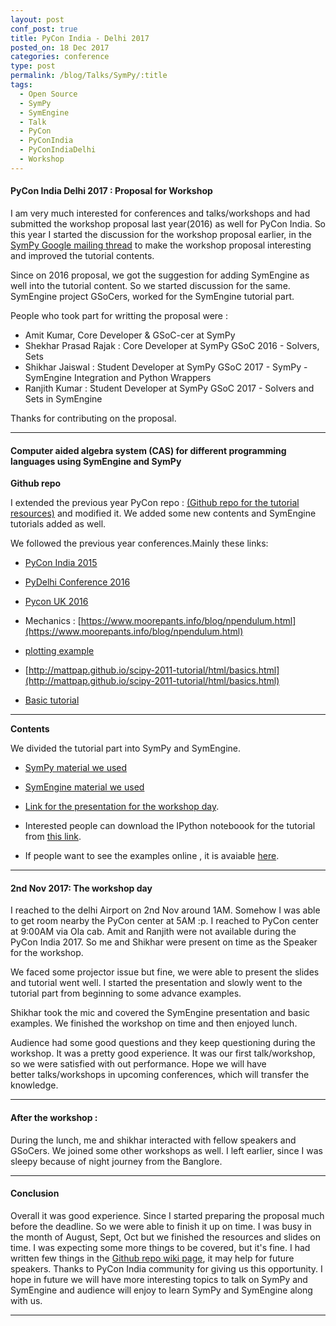 ```yaml
---
layout: post
conf_post: true
title: PyCon India - Delhi 2017
posted_on: 18 Dec 2017
categories: conference
type: post
permalink: /blog/Talks/SymPy/:title
tags:
  - Open Source
  - SymPy
  - SymEngine
  - Talk
  - PyCon
  - PyConIndia
  - PyConIndiaDelhi
  - Workshop
---
```



#### PyCon India Delhi 2017 : Proposal for Workshop

I am very much interested for conferences and talks/workshops and had submitted the workshop 
proposal last year(2016) as well for PyCon India. So this year 
I started the discussion for the workshop proposal earlier, in the 
<a href="https://groups.google.com/forum/#!searchin/sympy/pycon$20india%7Csort:date/sympy/s6IOYvHnHxU/xiiY0vdlAQAJ" target="_blank">SymPy Google mailing thread</a>
to make the workshop proposal 
interesting and improved the tutorial contents.

Since on 2016 proposal, we got the suggestion for adding SymEngine as well into the tutorial content.
So we started discussion for the same. SymEngine project GSoCers, worked for the SymEngine tutorial part. 

People who took part for writting the proposal were : 

* Amit Kumar, Core Developer & GSoC-cer at SymPy
* Shekhar Prasad Rajak : Core Developer at SymPy GSoC 2016 - Solvers, Sets 
* Shikhar Jaiswal : Student Developer at SymPy GSoC 2017 - SymPy - SymEngine Integration and Python Wrappers
* Ranjith Kumar : Student Developer at SymPy GSoC 2017 - Solvers and Sets in SymEngine

Thanks for contributing on the proposal.

-------------------------------------------------

#### Computer aided algebra system (CAS) for different programming languages using SymEngine and SymPy

**Github repo**

I extended the previous year PyCon repo : <a href="https://github.com/Shekharrajak/PyCon-SymPy-SymEngine" target="_blank">(Github repo for the tutorial resources)</a>  and modified it. We added some new contents and SymEngine tutorials added as well. 

We followed the previous year conferences.Mainly these links:

- [PyCon India 2015](https://in.pycon.org/cfp/pycon-india-2015/proposals/symbolic-computation-with-python-sympy~bqYrb/)

- [PyDelhi Conference 2016](https://cfp.pydelhi.org/pydelhi-conference-2016/proposals/symbolic-computation-with-python-using-sympy/) 

- [Pycon UK 2016](https://www.youtube.com/watch?v=f4cXX0wa9VM&t=599s)

- Mechanics : [https://www.moorepants.info/blog/npendulum.html](https://www.moorepants.info/blog/npendulum.html)

- [plotting example](https://www.youtube.com/watch?v=EG9uOGPBkvQ)

- [http://mattpap.github.io/scipy-2011-tutorial/html/basics.html](http://mattpap.github.io/scipy-2011-tutorial/html/basics.html)

- [Basic tutorial](https://github.com/sympy/sympy/wiki/Tutorial)


-----------------------------------------------

**Contents**

We divided the tutorial part into SymPy and SymEngine. 

* [SymPy material we used](https://github.com/Shekharrajak/PyCon-SymPy-SymEngine/tree/master/SymPy_material)

* [SymEngine material we used](https://github.com/Shekharrajak/PyCon-SymPy-SymEngine/tree/master/SymEngine_material)

* [Link for the presentation for the workshop day](https://shekharrajak.github.io/PyCon-SymPy-SymEngine/slides-pyconindia2017).

* Interested people can download the IPython noteboook for the tutorial from [this link](https://github.com/Shekharrajak/PyConIndiaSymPyTutorial/archive/master.zip).

* If people want to see the examples online , it is avaiable [here](http://nbviewer.jupyter.org/github/Shekharrajak/PyCon-SymPy-SymEngine/tree/master/SymPy_material/tutorial_exercises/). 

-------------------------------------------------

#### 2nd Nov 2017: The workshop day

I reached to the delhi Airport on 2nd Nov around 1AM. Somehow I was able to get room nearby the PyCon center at 5AM :p.
I reached to PyCon center at 9:00AM via Ola cab. Amit and Ranjith were not available during the PyCon India 2017.
So me and Shikhar were present on time as the Speaker for the workshop. 

We faced some projector issue but fine, we were able to present the slides and tutorial went well. I started the
presentation and slowly went to the tutorial part from beginning to some advance examples.

Shikhar took the mic and covered the SymEngine presentation and basic examples. We finished the workshop on time
and then enjoyed lunch.

Audience had some good questions and they keep questioning during the workshop. It was a pretty good 
experience. It was our first talk/workshop, so we were satisfied with out performance. Hope we will have  
better talks/workshops in upcoming conferences, which will transfer the knowledge.

-------------------------------------------------

#### After the workshop :

During the lunch, me and shikhar interacted with fellow speakers and GSoCers. We joined some other
workshops as well. I left earlier, since I was sleepy because of night journey from the Banglore. 

-------------------------------------------------

#### Conclusion

Overall it was good experience. Since I started preparing the proposal much before the deadline. So we were
able to finish it up on time. I was busy in the month of August, Sept, Oct but we finished the resources and slides on time.
I was expecting some more things to be covered, but it's fine. I had written few things in the <a href="https://github.com/Shekharrajak/PyCon-SymPy-SymEngine/wiki" target="_blank">Github repo wiki page</a>, it may help for future speakers.
Thanks to PyCon India community for giving us this opportunity.
I hope in future we will have more interesting topics to talk on SymPy and SymEngine and audience
will enjoy to learn SymPy and SymEngine along with us.


-------------------------------------------------
